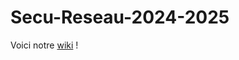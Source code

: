 # Secu-Reseau-2024-2025

Voici notre [wiki](https://github.com/Zwarmex/Secu-Reseau-2024-2025/wiki) !
